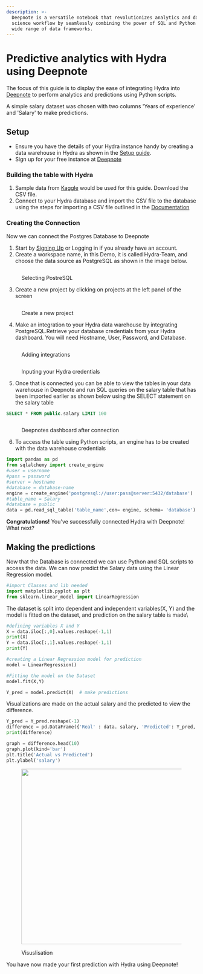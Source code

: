 ```yaml
---
description: >-
  Deepnote is a versatile notebook that revolutionizes analytics and data
  science workflow by seamlessly combining the power of SQL and Python with a
  wide range of data frameworks.
---
```


# Predictive analytics with Hydra using Deepnote

The focus of this guide is to display the ease of integrating Hydra into [Deepnote](https://deepnote.com/docs) to perform analytics and predictions using Python scripts.

A simple salary dataset was chosen with two columns 'Years of experience' and 'Salary' to make predictions.

## Setup

* Ensure you have the details of your Hydra instance handy by creating a data warehouse in Hydra as shown in the [Setup guide](https://docs.hydra.so/getting-started/setup-guide).
* Sign up for your free instance at [Deepnote](https://deepnote.com/sign-up)

### Building the table with Hydra

1. Sample data from [Kaggle](https://www.kaggle.com/datasets/rsadiq/salary) would be used for this guide. Download the CSV file.
2. Connect to your Hydra database and import the CSV file to the database using the steps for importing a CSV file outlined in the [Documentation](https://docs.hydra.so/centralize-data/load/from-local-csv-file)

### Creating the Connection

Now we can connect the Postgres Database to Deepnote

1. Start by [Signing Up](https://deepnote.com/sign-up) or Logging in if you already have an account.
2. Create a workspace name, in this Demo, it is called Hydra-Team, and choose the data source as PostgreSQL as shown in the image below.

<figure><img src="../../.gitbook/assets/.predictive-analytics/datasource.png" alt=""><figcaption><p>Selecting PostreSQL</p></figcaption></figure>

3. Create a new project by clicking on projects at the left panel of the screen

<figure><img src="../../.gitbook/assets/.predictive-analytics/create project.png" alt=""><figcaption><p>Create a new project</p></figcaption></figure>

4. Make an integration to your Hydra data warehouse by integrating PostgreSQL.Retrieve your database credentials from your Hydra dashboard. You will need Hostname, User, Password, and Database.

<figure><img src="../../.gitbook/assets/.predictive-analytics/Integrating postgres.png" alt=""><figcaption><p>Adding integrations</p></figcaption></figure>

<figure><img src="../../.gitbook/assets/.predictive-analytics/connecting postgres.png" alt=""><figcaption><p>Inputing your Hydra credentials</p></figcaption></figure>

5. Once that is connected you can be able to view the tables in your data warehouse in Deepnote and run SQL queries on the salary table that has been imported earlier as shown below using the SELECT statement on the salary table

```sql
SELECT * FROM public.salary LIMIT 100
```

<figure><img src="../../.gitbook/assets/.predictive-analytics/Hydra dashboard.png" alt=""><figcaption><p>Deepnotes dashboard after connection</p></figcaption></figure>

6. To access the table using Python scripts, an engine has to be created with the data warehouse credentials

```python
import pandas as pd
from sqlalchemy import create_engine
#user = username
#pass = password
#server = hostname
#database = database-name
engine = create_engine('postgresql://user:pass@server:5432/database')
#table_name = Salary
#database = public
data = pd.read_sql_table('table_name',con= engine, schema= 'database')
```

**Congratulations!** You've successfully connected Hydra with Deepnote! What next?

## Making the predictions

Now that the Database is connected we can use Python and SQL scripts to access the data. We can now predict the Salary data using the Linear Regression model.&#x20;

```python
#import Classes and lib needed
import matplotlib.pyplot as plt
from sklearn.linear_model import LinearRegression
```

The dataset is split into dependent and independent variables(X, Y) and the model is fitted on the dataset, and prediction on the salary table  is made\


```python
#defining variables X and Y
X = data.iloc[:,0].values.reshape(-1,1)
print(X)
Y = data.iloc[:,1].values.reshape(-1,1)
print(Y)
```

```python
#creating a Linear Regression model for prediction
model = LinearRegression()

#Fitting the model on the Dataset
model.fit(X,Y)

Y_pred = model.predict(X)  # make predictions
```

Visualizations are made on the actual salary and the predicted to view the difference.

```python
Y_pred = Y_pred.reshape(-1)
difference = pd.DataFrame({'Real' : data. salary, 'Predicted': Y_pred, })
print(difference)
```

```python
graph = difference.head(10)
graph.plot(kind='bar')
plt.title('Actual vs Predicted')
plt.ylabel('salary')
```

<figure><img src="../../.gitbook/assets/.predictive-analytics/Output.png" alt="" width="464"><figcaption><p>Visuslisation</p></figcaption></figure>

You have now made your first prediction with Hydra using Deepnote!
